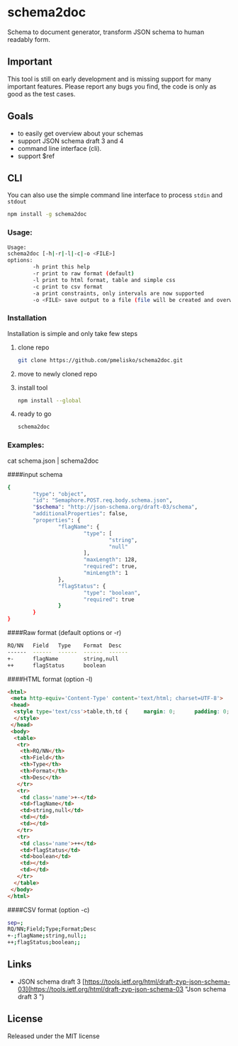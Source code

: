# schema2doc

Schema to document generator, transform JSON schema to human readably form.

## Important

This tool is still on early development and is missing support for many
important features. Please report any bugs you find, the code is only as good
as the test cases.

## Goals

 - to easily get overview about your schemas
 - support JSON schema draft 3 and 4
 - command line interface (cli).
 - support $ref

## CLI

You can also use the simple command line interface to process `stdin` and
`stdout`

```sh
npm install -g schema2doc
```

### Usage:

````sh
Usage:
schema2doc [-h|-r|-l|-c|-o <FILE>]
options:
        -h print this help
        -r print to raw format (default)
        -l print to html format, table and simple css
        -c print to csv format
        -a print constraints, only intervals are now supported
        -o <FILE> save output to a file (file will be created and overwritten)
````

### Installation

Installation is simple and only take few steps

1. clone repo

	```sh
	git clone https://github.com/pmelisko/schema2doc.git
	```

2. move to newly cloned repo

3. install tool

	```sh
	npm install --global
	```

4. ready to go

	```sh
	schema2doc
	```

### Examples:
cat schema.json | schema2doc

####input schema

```sh
{
        "type": "object",
        "id": "Semaphore.POST.req.body.schema.json",
        "$schema": "http://json-schema.org/draft-03/schema",
        "additionalProperties": false,
        "properties": {
                "flagName": {
                        "type": [
                                "string",
                                "null"
                        ],
                        "maxLength": 128,
                        "required": true,
                        "minLength": 1
                },
                "flagStatus": {
                        "type": "boolean",
                        "required": true
                }
        }
}
```

####Raw format (default options or -r)

```sh
RQ/NN   Field   Type    Format  Desc
------  ------  ------  ------  ------
+-      flagName        string,null
++      flagStatus      boolean
```


####HTML format (option -l)

```html
<html>
 <meta http-equiv='Content-Type' content='text/html; charset=UTF-8'>
 <head>
  <style type='text/css'>table,th,td {     margin: 0;      padding: 0;     border: 1px solid black;border-collapse: collapse;}table table {width: 100%;border: 0;}td {vertical-align:top;}td.name {font-weight:bold;color: blue;   width: 150px;}
  </style>
 </head>
 <body>
  <table>
   <tr>
    <th>RQ/NN</th>
    <th>Field</th>
    <th>Type</th>
    <th>Format</th>
    <th>Desc</th>
   </tr>
   <tr>
    <td class='name'>+-</td>
    <td>flagName</td>
    <td>string,null</td>
    <td></td>
    <td></td>
   </tr>
   <tr>
    <td class='name'>++</td>
    <td>flagStatus</td>
    <td>boolean</td>
    <td></td>
    <td></td>
   </tr>
  </table>
 </body>
</html>
```


####CSV format (option -c)

```sh
sep=;
RQ/NN;Field;Type;Format;Desc
+-;flagName;string,null;;
++;flagStatus;boolean;;
```
## Links

 - JSON schema draft 3 [https://tools.ietf.org/html/draft-zyp-json-schema-03](https://tools.ietf.org/html/draft-zyp-json-schema-03 "Json schema draft 3 ")

## License

Released under the MIT license


